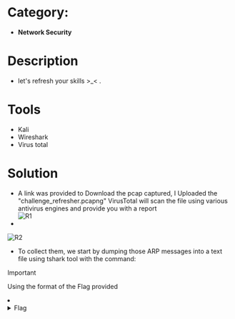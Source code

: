 # Category: 
- **Network Security**
# Description
- let's refresh your skills  >_< .<br />

# Tools
- Kali
- Wireshark
- Virus total

# Solution
- A link was provided to Download the pcap captured, I Uploaded the "challenge_refresher.pcapng" VirusTotal will scan the file using various antivirus engines and provide you with a report <br />
![R1](https://github.com/JMI-17/CYBERTALENT-BLUE-TEAM-SCHOLARSHIP-TRAINING/assets/69071528/9f7b45a6-2cdc-43b3-aed9-f9ef7f02c191)
- 
![R2](https://github.com/JMI-17/CYBERTALENT-BLUE-TEAM-SCHOLARSHIP-TRAINING/assets/69071528/0b45a26c-a9be-4e6c-83df-1d9a31a929f7)
- To collect them, we start by dumping those ARP messages into a text file using tshark tool with the command: <br />
> [!IMPORTANT]
> Using the format of the Flag provided
<li>
	<details>
		<summary>Flag</summary>
flag{y0u_c0m3_f0r_fl1g_1nd_h3r3_1t_1s_2000}</details>
</li>
